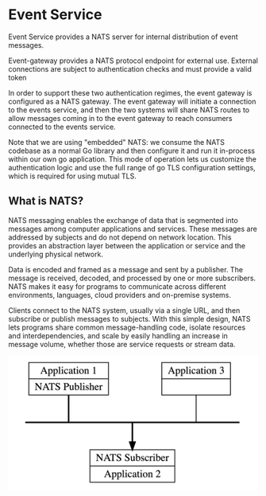 # Event Service

Event Service provides a NATS server for internal distribution of event messages.

Event-gateway provides a NATS protocol endpoint for external use. External connections are subject to authentication 
checks and must provide a valid token

In order to support these two authentication regimes, the event gateway is configured as a NATS gateway. 
The event gateway will initiate a connection to the events service, and then the two systems will share NATS routes to 
allow messages  coming in to the event gateway to reach consumers connected to the events service.

Note that we are using "embedded" NATS: we consume the NATS codebase as a normal Go library and then configure it and 
run it in-process within our own go application. 
This mode of operation lets us customize the authentication logic and use the full range of go TLS configuration 
settings, which is required for using mutual TLS.


## What is NATS?

NATS messaging enables the exchange of data that is segmented into messages among computer applications and services. 
These messages are addressed by subjects and do not depend on network location. This provides an abstraction layer 
between the application or service and the underlying physical network.

Data is encoded and framed as a message and sent by a publisher. 
The message is received, decoded, and processed by one or more subscribers.
NATS makes it easy for programs to communicate across different environments, languages, cloud providers and on-premise
 systems. 

Clients connect to the NATS system, usually via a single URL, and then subscribe or publish messages to subjects. 
With this simple design, NATS lets programs share common message-handling code, isolate resources and interdependencies, 
and scale by easily handling an increase in message volume, whether those are service requests or stream data.

![NATS_Overview](../../dev-docs/images/nats_overview.png)
